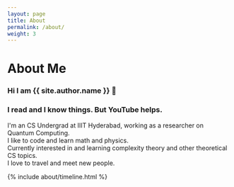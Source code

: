 ```yaml
---
layout: page
title: About
permalink: /about/
weight: 3
---
```


# **About Me**

### Hi I am **{{ site.author.name }}** :wave: <br>
### I read and I know things. But YouTube helps. <br/>

I'm an CS Undergrad at IIIT Hyderabad, working as a researcher on Quantum Computing. <br/> 
I like to code and learn math and physics. <br/> 
Currently interested in and learning complexity theory and other theoretical CS topics. <br/> 
I love to travel and meet new people. <br/> 

<div class="row">
{% include about/timeline.html %}
</div>

<!-- <div class="row">
{% include about/skills.html title="Programming Skills" source=site.data.programming-skills %}
{% include about/skills.html title="Other Skills" source=site.data.other-skills %}
</div> -->
